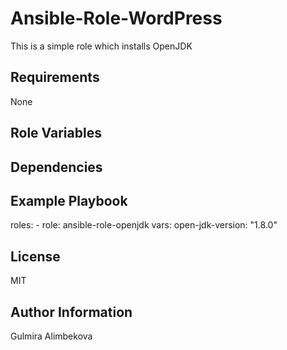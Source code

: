 Ansible-Role-WordPress
=========
This is a simple role which installs OpenJDK

Requirements
------------
None

Role Variables
--------------

Dependencies
------------

Example Playbook
----------------
  roles:
    - role: ansible-role-openjdk
      vars:
        open-jdk-version: "1.8.0"

License
-------
MIT

Author Information
------------------
Gulmira Alimbekova

